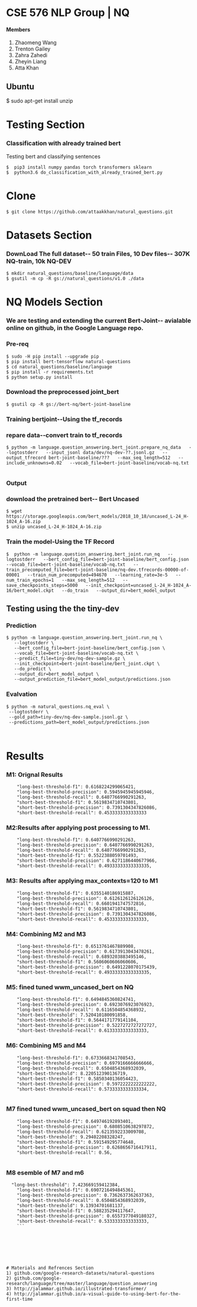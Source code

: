 
# CSE 576 NLP Group | NQ

#### Members
   1) Zhaomeng Wang
   2) Trenton Gailey
   3) Zahra Zahedi
   4) Zheyin Liang
   5) Atta Khan



## Ubuntu
$ sudo apt-get install unzip

# Testing Section


### Classification with already trained bert

Testing bert and classifying sentences

```
$  pip3 install numpy pandas torch transformers sklearn
$  python3.6 do_classification_with_already_trained_bert.py
```


# Clone
```
$ git clone https://github.com/attaakkhan/natural_questions.git
```


# Datasets Section



### DownLoad The full dataset-- 50 train Files, 10 Dev files-- 307K NQ-train, 10k NQ-DEV
```
$ mkdir natural_questions/baseline/language/data
$ gsutil -m cp -R gs://natural_questions/v1.0 ./data
```




# NQ Models Section 

### We are testing and extending the current Bert-Joint-- avialable online on github, in the Google Language repo.

### Pre-req
```
$ sudo -H pip install --upgrade pip
$ pip install bert-tensorflow natural-questions
$ cd natural_questions/baseline/language
$ pip install -r requirements.txt
$ python setup.py install

```



### Download the preprocessed joint_bert

```
$ gsutil cp -R gs://bert-nq/bert-joint-baseline
```


### Training bertjoint--Using the tf_records
### repare data--convert train to tf_records
```
$ python -m language.question_answering.bert_joint.prepare_nq_data   --logtostderr   --input_jsonl data/dev/nq-dev-??.jsonl.gz   --output_tfrecord bert-joint-baseline/???   --max_seq_length=512   --include_unknowns=0.02   --vocab_file=bert-joint-baseline/vocab-nq.txt


```

### Output

### download the pretrained bert-- Bert Uncased
```
$ wget https://storage.googleapis.com/bert_models/2018_10_18/uncased_L-24_H-1024_A-16.zip
$ unzip uncased_L-24_H-1024_A-16.zip 
```
### Train the model-Using the TF Record
```
$  python -m language.question_answering.bert_joint.run_nq   --logtostderr   --bert_config_file=bert-joint-baseline/bert_config.json   --vocab_file=bert-joint-baseline/vocab-nq.txt   --train_precomputed_file=bert-joint-baseline/nq-dev.tfrecords-00000-of-00001   --train_num_precomputed=494670   --learning_rate=3e-5   --num_train_epochs=1   --max_seq_length=512   --save_checkpoints_steps=5000   --init_checkpoint=uncased_L-24_H-1024_A-16/bert_model.ckpt   --do_train   --output_dir=bert_model_output
```

## Testing using the the tiny-dev


### Prediction
```
$ python -m language.question_answering.bert_joint.run_nq \
   --logtostderr \
   --bert_config_file=bert-joint-baseline/bert_config.json \
   --vocab_file=bert-joint-baseline/vocab-nq.txt \
   --predict_file=tiny-dev/nq-dev-sample.gz \
   --init_checkpoint=bert-joint-baseline/bert_joint.ckpt \
   --do_predict \
   --output_dir=bert_model_output \
   --output_prediction_file=bert_model_output/predictions.json
  ```
### Evalvation

  ```
$ python -m natural_questions.nq_eval \
   --logtostderr \
   --gold_path=tiny-dev/nq-dev-sample.jsonl.gz \
   --predictions_path=bert_model_output/predictions.json
   
   

  ```
# Results
### M1: Orignal Results

```
    "long-best-threshold-f1": 0.6168224299065421,
    "long-best-threshold-precision": 0.5945945945945946,
    "long-best-threshold-recall": 0.6407766990291263,
    "short-best-threshold-f1": 0.5619834710743801,
    "short-best-threshold-precision": 0.7391304347826086,
    "short-best-threshold-recall": 0.4533333333333333
```

### M2:Results after applying  post processing to M1. 
```
    "long-best-threshold-f1": 0.6407766990291263,
    "long-best-threshold-precision": 0.6407766990291263,
    "long-best-threshold-recall": 0.6407766990291263,
    "short-best-threshold-f1": 0.5522388059701493,
    "short-best-threshold-precision": 0.6271186440677966,
    "short-best-threshold-recall": 0.49333333333333335,
```

### M3: Results after applying max_contexts=120 to M1
```
    "long-best-threshold-f1": 0.6355140186915887,
    "long-best-threshold-precision": 0.6126126126126126,
    "long-best-threshold-recall": 0.6601941747572816,
    "short-best-threshold-f1": 0.5619834710743801,
    "short-best-threshold-precision": 0.7391304347826086,
    "short-best-threshold-recall": 0.4533333333333333,
 ```


### M4: Combining M2 and M3
```
    "long-best-threshold-f1": 0.6513761467889908,
    "long-best-threshold-precision": 0.6173913043478261,
    "long-best-threshold-recall": 0.6893203883495146,
    "short-best-threshold-f1": 0.5606060606060606,
    "short-best-threshold-precision": 0.6491228070175439,
    "short-best-threshold-recall": 0.49333333333333335,
```

### M5: fined tuned wwm_uncased_bert on NQ
```
    "long-best-threshold-f1": 0.6494845360824741,
    "long-best-threshold-precision": 0.6923076923076923,
    "long-best-threshold-recall": 0.6116504854368932,
    "short-best-threshold": 7.520410180091858,
    "short-best-threshold-f1": 0.5644171779141104,
    "short-best-threshold-precision": 0.5227272727272727,
    "short-best-threshold-recall": 0.6133333333333333,
```

### M6: Combining M5 and M4
```
    "long-best-threshold-f1": 0.6733668341708543,
    "long-best-threshold-precision": 0.6979166666666666,
    "long-best-threshold-recall": 0.6504854368932039,
    "short-best-threshold": 8.220512390136719,
    "short-best-threshold-f1": 0.5850340136054423,
    "short-best-threshold-precision": 0.5972222222222222,
    "short-best-threshold-recall": 0.5733333333333334,
    
```
### M7 fined tuned wwm_uncased_bert  on squad then NQ
```
    "long-best-threshold-f1": 0.649746192893401,
    "long-best-threshold-precision": 0.6808510638297872,
    "long-best-threshold-recall": 0.6213592233009708,
    "short-best-threshold": 9.29402208328247,
    "short-best-threshold-f1": 0.591549295774648,
    "short-best-threshold-precision": 0.6268656716417911,
    "short-best-threshold-recall": 0.56,
  
  ```
### M8 esemble of M7 and m6
```
  "long-best-threshold": 7.423669159412384,
    "long-best-threshold-f1": 0.6907216494845361,
    "long-best-threshold-precision": 0.7362637362637363,
    "long-best-threshold-recall": 0.6504854368932039,
    "short-best-threshold": 9.13934701681137,
    "short-best-threshold-f1": 0.588235294117647,
    "short-best-threshold-precision": 0.6557377049180327,
    "short-best-threshold-recall": 0.5333333333333333,
    ```


 
   
   
   
   
# Materials and Refrences Section
1) github.com/google-research-datasets/natural-questions
2) github.com/google-research/language/tree/master/language/question_answering
3) http://jalammar.github.io/illustrated-transformer/
4) http://jalammar.github.io/a-visual-guide-to-using-bert-for-the-first-time


